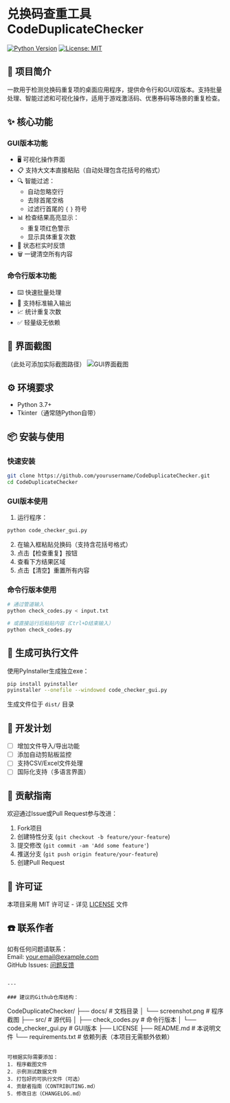 # 兑换码查重工具 CodeDuplicateChecker

[![Python Version](https://img.shields.io/badge/python-3.7%2B-blue)](https://www.python.org/)
[![License: MIT](https://img.shields.io/badge/License-MIT-yellow.svg)](https://opensource.org/licenses/MIT)

## 📖 项目简介

一款用于检测兑换码重复项的桌面应用程序，提供命令行和GUI双版本。支持批量处理、智能过滤和可视化操作，适用于游戏激活码、优惠券码等场景的重复检查。

## ✨ 核心功能

### GUI版本功能
- 🖥️ 可视化操作界面
- 📋 支持大文本直接粘贴（自动处理包含花括号的格式）
- 🔍 智能过滤：
  - 自动忽略空行
  - 去除首尾空格
  - 过滤行首尾的 `{` `}` 符号
- 📊 检查结果高亮显示：
  - 重复项红色警示
  - 显示具体重复次数
- 🚦 状态栏实时反馈
- 🗑️ 一键清空所有内容

### 命令行版本功能
- ⌨️ 快速批量处理
- 📄 支持标准输入输出
- 📈 统计重复次数
- ✅ 轻量级无依赖

## 📸 界面截图
（此处可添加实际截图路径）
![GUI界面截图](screenshot.png)

## ⚙️ 环境要求
- Python 3.7+
- Tkinter（通常随Python自带）

## 📦 安装与使用

### 快速安装
```bash
git clone https://github.com/yourusername/CodeDuplicateChecker.git
cd CodeDuplicateChecker
```

### GUI版本使用
1. 运行程序：
```bash
python code_checker_gui.py
```
2. 在输入框粘贴兑换码（支持含花括号格式）
3. 点击【检查重复】按钮
4. 查看下方结果区域
5. 点击【清空】重置所有内容

### 命令行版本使用
```bash
# 通过管道输入
python check_codes.py < input.txt

# 或直接运行后粘贴内容（Ctrl+D结束输入）
python check_codes.py
```

## 📑 生成可执行文件
使用PyInstaller生成独立exe：
```bash
pip install pyinstaller
pyinstaller --onefile --windowed code_checker_gui.py
```
生成文件位于 `dist/` 目录

## 📜 开发计划
- [ ] 增加文件导入/导出功能
- [ ] 添加自动剪贴板监控
- [ ] 支持CSV/Excel文件处理
- [ ] 国际化支持（多语言界面）

## 🤝 贡献指南
欢迎通过Issue或Pull Request参与改进：
1. Fork项目
2. 创建特性分支 (`git checkout -b feature/your-feature`)
3. 提交修改 (`git commit -am 'Add some feature'`)
4. 推送分支 (`git push origin feature/your-feature`)
5. 创建Pull Request

## 📄 许可证
本项目采用 MIT 许可证 - 详见 [LICENSE](LICENSE) 文件

## ☎️ 联系作者
如有任何问题请联系：  
Email: your.email@example.com  
GitHub Issues: [问题反馈](https://github.com/yourusername/CodeDuplicateChecker/issues)
```

---

### 建议的Github仓库结构：
```
CodeDuplicateChecker/
├── docs/                   # 文档目录
│   └── screenshot.png     # 程序截图
├── src/                    # 源代码
│   ├── check_codes.py      # 命令行版本
│   └── code_checker_gui.py # GUI版本
├── LICENSE
├── README.md               # 本说明文件
└── requirements.txt        # 依赖列表（本项目无需额外依赖）
```

可根据实际需要添加：
1. 程序截图文件
2. 示例测试数据文件
3. 打包好的可执行文件（可选）
4. 贡献者指南（CONTRIBUTING.md）
5. 修改日志（CHANGELOG.md）
